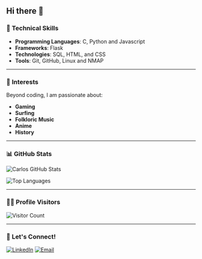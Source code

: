 ## Hi there 👋

### 🔧 **Technical Skills**

- **Programming Languages**: C, Python and Javascript
- **Frameworks**: Flask
- **Technologies**: SQL, HTML, and CSS
- **Tools**: Git, GitHub, Linux and NMAP

---

### 🎯 **Interests**

Beyond coding, I am passionate about:
- **Gaming**
- **Surfing**
- **Folkloric Music**
- **Anime**
- **History**

---

### 📊 **GitHub Stats**

![Carlos GitHub Stats](https://github-readme-stats.vercel.app/api?username=cvalverde96&show_icons=true&theme=radical)

![Top Languages](https://github-readme-stats.vercel.app/api/top-langs/?username=cvalverde96&layout=compact&theme=radical)

---

### 🕵️‍♂️ **Profile Visitors**

![Visitor Count](https://komarev.com/ghpvc/?username=cvalverde96&color=blue)

---

### 🤝 **Let's Connect!**
[![LinkedIn](https://img.shields.io/badge/LinkedIn-blue?style=flat&logo=linkedin)](https://www.linkedin.com/in/carlos-e-valverde)
[![Email](https://img.shields.io/badge/Email-red?style=flat&logo=gmail)](mailto:cvalverde96@gmail.com)
